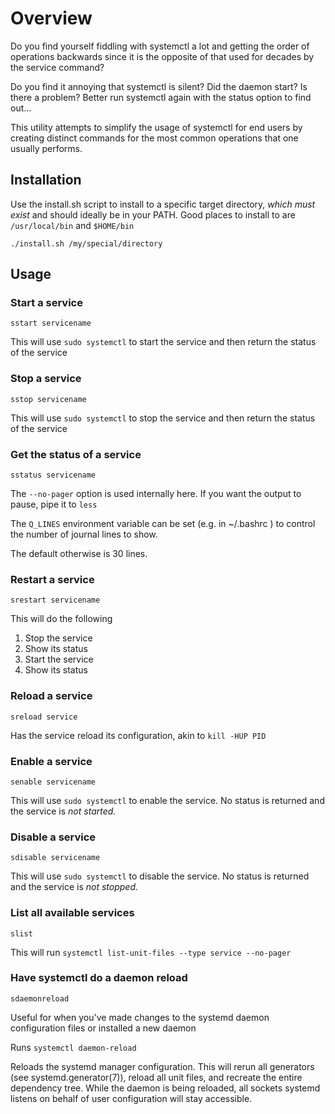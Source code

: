 # Overview

Do you find yourself fiddling with systemctl a lot and getting the order of 
operations backwards since it is the opposite of that used for decades by the 
service command?

Do you find it annoying that systemctl is silent?  Did the daemon start?  Is 
there a problem?  Better run systemctl again with the status option to
find out...

This utility attempts to simplify the usage of systemctl for end users by 
creating distinct commands for the most common operations that one usually
performs.

## Installation

Use the install.sh script to install to a specific target directory, *which
must exist* and should ideally be in your PATH.  Good places to install to
are `/usr/local/bin` and `$HOME/bin`

`./install.sh /my/special/directory`

## Usage

### Start a service

`sstart servicename`

This will use `sudo systemctl` to start the service and then return the status of the service

### Stop a service

`sstop servicename`

This will use `sudo systemctl` to stop the service and then return the status of the service

### Get the status of a service

`sstatus servicename`

The `--no-pager` option is used internally here. If you want the output to pause, pipe it to `less`

The `Q_LINES` environment variable can be set (e.g. in ~/.bashrc ) to control the number of journal lines to show.

The default otherwise is 30 lines.

### Restart a service

`srestart servicename`

This will do the following

1. Stop the service
2. Show its status
3. Start the service
4. Show its status

### Reload a service

`sreload service`

Has the service reload its configuration, akin to `kill -HUP PID`

### Enable a service

`senable servicename`

This will use `sudo systemctl` to enable the service. No status is returned and the service is
*not started.*

### Disable a service

`sdisable servicename`

This will use `sudo systemctl` to disable the service.  No status is returned and the service is
*not stopped.*

### List all available services

`slist`

This will run `systemctl list-unit-files --type service --no-pager`

### Have systemctl do a daemon reload

`sdaemonreload`

Useful for when you've made changes to the systemd daemon configuration files or installed a new daemon

Runs `systemctl daemon-reload`

Reloads the systemd manager configuration. This will rerun all generators (see systemd.generator(7)), 
reload all unit files, and recreate the entire dependency tree. While the daemon is being reloaded, 
all sockets systemd listens on behalf of user configuration will stay accessible.


